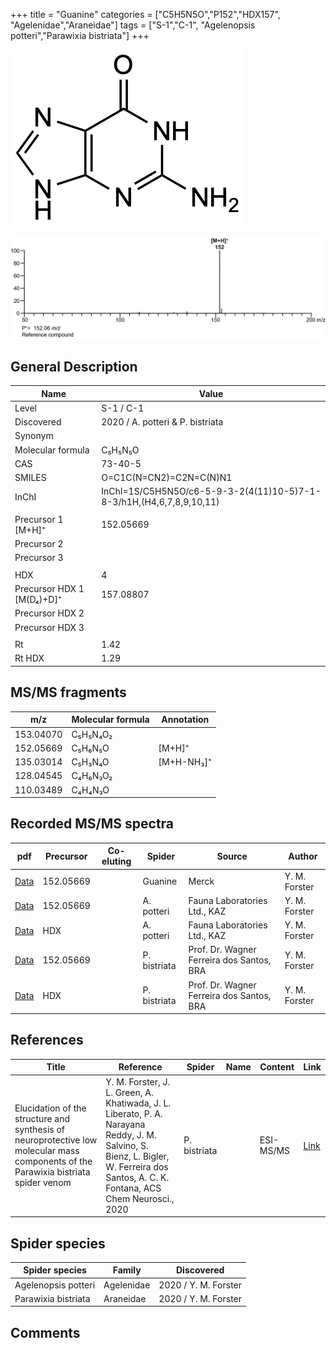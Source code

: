 +++
title = "Guanine"
categories = ["C5H5N5O","P152","HDX157",
"Agelenidae","Araneidae"]
tags = ["S-1","C-1",
"Agelenopsis potteri","Parawixia bistriata"]
+++

![](/img/Guanine.png)

![](/img_MSMS/152_Guanine.png)

## General Description

| Name                      | Value               |
|---------------------------|---------------------|
| Level                     | S-1 / C-1           |
| Discovered                | 2020 / A. potteri & P. bistriata |
| Synonym                   |                     |
| Molecular formula         | C₅H₅N₅O             |
| CAS                       | 73-40-5             |
| SMILES | O=C1C(N=CN2)=C2N=C(N)N1  |
| InChI  | InChI=1S/C5H5N5O/c6-5-9-3-2(4(11)10-5)7-1-8-3/h1H,(H4,6,7,8,9,10,11)  |
|                           |                     |
| Precursor 1 [M+H]⁺        | 152.05669           |
| Precursor 2               |                     |
| Precursor 3               |                     |
|                           |                     |
| HDX                       | 4                   |
| Precursor HDX 1 [M(D₄)+D]⁺ | 157.08807           |
| Precursor HDX 2           |                     |
| Precursor HDX 3           |                     |
|                           |                     |
| Rt                        | 1.42                |
| Rt HDX                    | 1.29                    |

## MS/MS fragments

| m/z       | Molecular formula | Annotation |
|-----------|-------------------|------------|
| 153.04070 | C₅H₅N₄O₂          |            |
| 152.05669 | C₅H₆N₅O           | [M+H]⁺     |
| 135.03014 | C₅H₃N₄O           | [M+H-NH₃]⁺ |
| 128.04545 | C₄H₆N₃O₂          |            |
| 110.03489 | C₄H₄N₃O           |            |

## Recorded MS/MS spectra

| pdf                               | Precursor | Co-eluting | Spider  | Source | Author        |
|-----------------------------------|-----------|------------|---------|--------|---------------|
| [Data](/pdf/152_Guanine_1-42.pdf) | 152.05669 |            | Guanine | Merck  | Y. M. Forster |
| [Data](/pdf/A-potteri/152_Guanine_Ap.pdf) | 152.05669 |           | A. potteri | Fauna Laboratories Ltd., KAZ | Y. M. Forster |
| [Data](/pdf/A-potteri/152_Guanine_Ap_HDX.pdf) | HDX |           | A. potteri | Fauna Laboratories Ltd., KAZ | Y. M. Forster |
| [Data](/pdf/P-bistriata/152_Guanine_Pb.pdf) | 152.05669 |           | P. bistriata | Prof. Dr. Wagner Ferreira dos Santos, BRA | Y. M. Forster |
| [Data](/pdf/P-bistriata/152_Guanine_Pb_HDX.pdf) | HDX |           | P. bistriata | Prof. Dr. Wagner Ferreira dos Santos, BRA | Y. M. Forster |

## References

| Title | Reference | Spider | Name | Content | Link |
|-------|-----------|--------|------|---------|------|
| Elucidation of the structure and synthesis of neuroprotective low molecular mass components of the Parawixia bistriata spider venom      | Y. M. Forster, J. L. Green, A. Khatiwada, J. L. Liberato, P. A. Narayana Reddy, J. M. Salvino, S. Bienz, L. Bigler, W. Ferreira dos Santos, A. C. K. Fontana, ACS Chem Neurosci., 2020          | P. bistriata       |      | ESI-MS/MS        | [Link](https://pubs.acs.org/doi/10.1021/acschemneuro.0c00007)     |

## Spider species

| Spider species      | Family     | Discovered           |
|---------------------|------------|----------------------|
| Agelenopsis potteri | Agelenidae | 2020 / Y. M. Forster |
| Parawixia bistriata | Araneidae  | 2020 / Y. M. Forster |

## Comments